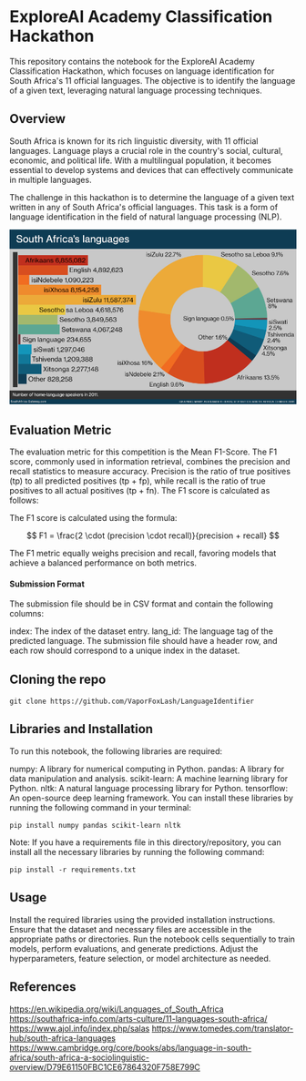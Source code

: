# ExploreAI Academy Classification Hackathon
This repository contains the notebook for the ExploreAI Academy Classification Hackathon, which focuses on language identification for South Africa's 11 official languages. The objective is to identify the language of a given text, leveraging natural language processing techniques.

## Overview
South Africa is known for its rich linguistic diversity, with 11 official languages. Language plays a crucial role in the country's social, cultural, economic, and political life. With a multilingual population, it becomes essential to develop systems and devices that can effectively communicate in multiple languages.

The challenge in this hackathon is to determine the language of a given text written in any of South Africa's official languages. This task is a form of language identification in the field of natural language processing (NLP).

![South Africa Languages](https://github.com/VaporFoxLash/LanguageIdentifier/blob/master/assets/South_Africa_languages_2011.jpg)


## Evaluation Metric
The evaluation metric for this competition is the Mean F1-Score. The F1 score, commonly used in information retrieval, combines the precision and recall statistics to measure accuracy. Precision is the ratio of true positives (tp) to all predicted positives (tp + fp), while recall is the ratio of true positives to all actual positives (tp + fn). The F1 score is calculated as follows:


The F1 score is calculated using the formula:

$$ F1 = \frac{2 \cdot (precision \cdot recall)}{precision + recall} $$


The F1 metric equally weighs precision and recall, favoring models that achieve a balanced performance on both metrics.

#### Submission Format
The submission file should be in CSV format and contain the following columns:

index: The index of the dataset entry.
lang_id: The language tag of the predicted language.
The submission file should have a header row, and each row should correspond to a unique index in the dataset.

## Cloning the repo
```
git clone https://github.com/VaporFoxLash/LanguageIdentifier
```

## Libraries and Installation
To run this notebook, the following libraries are required:

numpy: A library for numerical computing in Python.
pandas: A library for data manipulation and analysis.
scikit-learn: A machine learning library for Python.
nltk: A natural language processing library for Python.
tensorflow: An open-source deep learning framework.
You can install these libraries by running the following command in your terminal:

```
pip install numpy pandas scikit-learn nltk
```

Note: If you have a requirements file in this directory/repository, you can install all the necessary libraries by running the following command:
```
pip install -r requirements.txt
```

## Usage
Install the required libraries using the provided installation instructions.
Ensure that the dataset and necessary files are accessible in the appropriate paths or directories.
Run the notebook cells sequentially to train models, perform evaluations, and generate predictions.
Adjust the hyperparameters, feature selection, or model architecture as needed.


## References
https://en.wikipedia.org/wiki/Languages_of_South_Africa
https://southafrica-info.com/arts-culture/11-languages-south-africa/
https://www.ajol.info/index.php/salas
https://www.tomedes.com/translator-hub/south-africa-languages
https://www.cambridge.org/core/books/abs/language-in-south-africa/south-africa-a-sociolinguistic-overview/D79E61150FBC1CE67864320F758E799C

